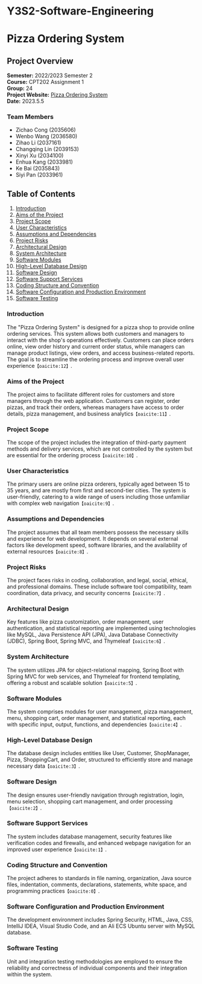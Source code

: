 # Y3S2-Software-Engineering

# Pizza Ordering System

## Project Overview

**Semester:** 2022/2023 Semester 2  
**Course:** CPT202 Assignment 1  
**Group:** 24  
**Project Website:** [Pizza Ordering System](http://121.199.161.166:8080/pizzaOrderingSys/login)  
**Date:** 2023.5.5  

### Team Members

- Zichao Cong (2035606)
- Wenbo Wang (2036580)
- Zihao Li (2037161)
- Changqing Lin (2039153)
- Xinyi Xu (2034100)
- Enhua Kang (2033981)
- Ke Bai (2035843)
- Siyi Pan (2033961)

## Table of Contents

1. [Introduction](#introduction)
2. [Aims of the Project](#aims-of-the-project)
3. [Project Scope](#project-scope)
4. [User Characteristics](#user-characteristics)
5. [Assumptions and Dependencies](#assumptions-and-dependencies)
6. [Project Risks](#project-risks)
7. [Architectural Design](#architectural-design)
8. [System Architecture](#system-architecture)
9. [Software Modules](#software-modules)
10. [High-Level Database Design](#high-level-database-design)
11. [Software Design](#software-design)
12. [Software Support Services](#software-support-services)
13. [Coding Structure and Convention](#coding-structure-and-convention)
14. [Software Configuration and Production Environment](#software-configuration-and-production-environment)
15. [Software Testing](#software-testing)

### Introduction

The "Pizza Ordering System" is designed for a pizza shop to provide online ordering services. This system allows both customers and managers to interact with the shop's operations effectively. Customers can place orders online, view order history and current order status, while managers can manage product listings, view orders, and access business-related reports. The goal is to streamline the ordering process and improve overall user experience&#8203;``【oaicite:12】``&#8203;.

### Aims of the Project

The project aims to facilitate different roles for customers and store managers through the web application. Customers can register, order pizzas, and track their orders, whereas managers have access to order details, pizza management, and business analytics&#8203;``【oaicite:11】``&#8203;.

### Project Scope

The scope of the project includes the integration of third-party payment methods and delivery services, which are not controlled by the system but are essential for the ordering process&#8203;``【oaicite:10】``&#8203;.

### User Characteristics

The primary users are online pizza orderers, typically aged between 15 to 35 years, and are mostly from first and second-tier cities. The system is user-friendly, catering to a wide range of users including those unfamiliar with complex web navigation&#8203;``【oaicite:9】``&#8203;.

### Assumptions and Dependencies

The project assumes that all team members possess the necessary skills and experience for web development. It depends on several external factors like development speed, software libraries, and the availability of external resources&#8203;``【oaicite:8】``&#8203;.

### Project Risks

The project faces risks in coding, collaboration, and legal, social, ethical, and professional domains. These include software tool compatibility, team coordination, data privacy, and security concerns&#8203;``【oaicite:7】``&#8203;.

### Architectural Design

Key features like pizza customization, order management, user authentication, and statistical reporting are implemented using technologies like MySQL, Java Persistence API (JPA), Java Database Connectivity (JDBC), Spring Boot, Spring MVC, and Thymeleaf&#8203;``【oaicite:6】``&#8203;.

### System Architecture

The system utilizes JPA for object-relational mapping, Spring Boot with Spring MVC for web services, and Thymeleaf for frontend templating, offering a robust and scalable solution&#8203;``【oaicite:5】``&#8203;.

### Software Modules

The system comprises modules for user management, pizza management, menu, shopping cart, order management, and statistical reporting, each with specific input, output, functions, and dependencies&#8203;``【oaicite:4】``&#8203;.

### High-Level Database Design

The database design includes entities like User, Customer, ShopManager, Pizza, ShoppingCart, and Order, structured to efficiently store and manage necessary data&#8203;``【oaicite:3】``&#8203;.

### Software Design

The design ensures user-friendly navigation through registration, login, menu selection, shopping cart management, and order processing&#8203;``【oaicite:2】``&#8203;.

### Software Support Services

The system includes database management, security features like verification codes and firewalls, and enhanced webpage navigation for an improved user experience&#8203;``【oaicite:1】``&#8203;.

### Coding Structure and Convention

The project adheres to standards in file naming, organization, Java source files, indentation, comments, declarations, statements, white space, and programming practices&#8203;``【oaicite:0】``&#8203;.

### Software Configuration and Production Environment
The development environment includes Spring Security, HTML, Java, CSS, IntelliJ IDEA, Visual Studio Code, and an Ali ECS Ubuntu server with MySQL database​​.

### Software Testing
Unit and integration testing methodologies are employed to ensure the reliability and correctness of individual components and their integration within the system​​.
